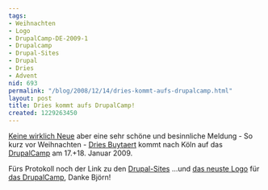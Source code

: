 ```yaml
---
tags:
- Weihnachten
- Logo
- DrupalCamp-DE-2009-1
- Drupalcamp
- Drupal-Sites
- Drupal
- Dries
- Advent
nid: 693
permalink: "/blog/2008/12/14/dries-kommt-aufs-drupalcamp.html"
layout: post
title: Dries kommt aufs DrupalCamp!
created: 1229263450
---
```

<p>
<a href="http://groups.drupal.org/node/16569#comment-59168">Keine wirklich Neue</a> aber eine sehr schöne und besinnliche Meldung - So kurz vor Weihnachten - <a href="http://buytaert.net/">Dries Buytaert</a> kommt nach Köln auf das <a href="http://www.drupalcamp.de/">DrupalCamp</a> am 17.+18. Januar 2009.
</p>
</p>
Fürs Protokoll noch der Link zu den <a href="http://buytaert.net/tag/drupal-sites">Drupal-Sites</a> ...und <a href="http://netzaffe.de/assets/imgs/DrupalCamp.gif">das neuste Logo</a> für <a href="http://www.drupalcamp.de">das DrupalCamp</a>, Danke Björn!
<!--break-->
